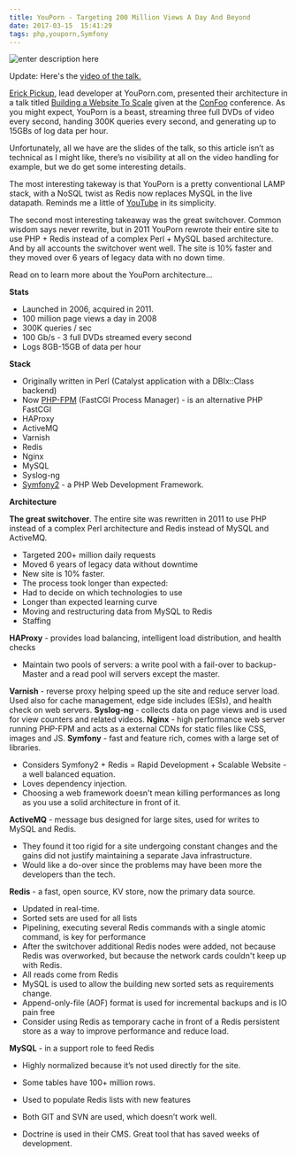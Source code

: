 ```yaml
---
title: YouPorn - Targeting 200 Million Views A Day And Beyond
date: 2017-03-15  15:41:29
tags: php,youporn,Symfony
---
```


![enter description here][1]

Update: Here's the [video of the talk.][2]

[Erick Pickup][3], lead developer at YouPorn.com, presented their architecture in a talk titled [Building a Website To Scale][4] given at the [ConFoo][5] conference.  As you might expect, YouPorn is a beast, streaming three full DVDs of video every second, handing 300K queries every second, and generating up to 15GBs of log data per hour.

Unfortunately, all we have are the slides of the talk, so this article isn’t as technical as I might like, there’s no visibility at all on the video handling for example, but we do get some interesting details.

The most interesting takeway is that YouPorn is a pretty conventional LAMP stack, with a NoSQL twist as Redis now replaces MySQL in the live datapath. Reminds me a little of [YouTube][6] in its simplicity. 

The second most interesting takeaway was the great switchover. Common wisdom says never rewrite, but in 2011 YouPorn rewrote their entire site to use PHP + Redis instead of a complex Perl + MySQL based architecture. And by all accounts the switchover went well. The site is 10% faster and they moved over 6 years of legacy data with no down time. 

Read on to learn more about the YouPorn architecture...

**Stats**

 - Launched in 2006, acquired in 2011.
- 100 million page views a day in 2008
- 300K queries / sec
- 100 Gb/s - 3 full  DVDs streamed every second
- Logs 8GB-15GB of data per hour

**Stack**

- Originally written in Perl (Catalyst application with a DBIx::Class backend)
- Now [PHP-FPM][7] (FastCGI Process Manager)  - is an alternative PHP FastCGI
- HAProxy
- ActiveMQ
- Varnish
- Redis
- Nginx
- MySQL
- Syslog-ng
- [Symfony2][8] - a PHP Web Development Framework.

**Architecture**

**The great switchover**. The entire site was rewritten in 2011 to use PHP instead of a complex Perl architecture and Redis instead of MySQL and ActiveMQ.
- Targeted 200+ million daily requests
- Moved  6 years of legacy data without downtime
- New site is 10% faster.
- The process took longer than expected:
- Had to decide on which technologies to use
- Longer than expected learning curve
- Moving and restructuring data from MySQL to Redis
- Staffing

**HAProxy** - provides load balancing, intelligent load distribution, and health checks
- Maintain two pools of servers: a write pool with a fail-over to backup-Master and a read pool will servers except the master.

**Varnish** - reverse proxy helping speed up the site and reduce server load. Used also for cache management, edge side includes (ESIs), and health check on web servers.
**Syslog-ng** - collects data on page views and is used for view counters and related videos.
**Nginx** - high performance web server running PHP-FPM and acts as a external CDNs for static files like CSS, images and JS.
**Symfony** - fast and feature rich, comes with a large set of libraries.
- Considers Symfony2 + Redis = Rapid Development + Scalable Website - a well balanced equation.
- Loves dependency injection.
- Choosing a web framework doesn't mean killing performances as long as you use a solid architecture in front of it.

**ActiveMQ** - message bus designed for large sites, used for writes to MySQL and Redis.
- They found it too rigid for a site undergoing constant changes and the gains did not justify maintaining a separate Java infrastructure.
- Would like a do-over since the problems may have been more the developers than the tech.

**Redis** - a fast, open source, KV store, now the primary data source.
- Updated in real-time.
- Sorted sets are used for all lists
- Pipelining,  executing several Redis commands with a single atomic command, is key for performance
- After the switchover additional Redis nodes were added, not because Redis was overworked, but because the network cards couldn't keep up with Redis.
- All reads come from Redis
- MySQL is used to allow the building new sorted sets as requirements change.
- Append-only-file (AOF) format is used for incremental backups and is IO pain free
- Consider using Redis as temporary cache in front of a Redis persistent store as a way to improve performance and reduce load.

**MySQL** - in a support role to feed Redis
- Highly normalized because it’s not used directly for the site.
- Some tables have 100+ million rows.
- Used to populate Redis lists with new features
- Both GIT and SVN are used, which doesn’t work well.
- Doctrine is used in their CMS. Great tool that has saved weeks of development.


  [1]: http://evandavis.org/wp-content/uploads/2013/05/YouPorn.jpg
  [2]: http://www.youtube.com/watch?v=RlkCdM_f3p4
  [3]: https://twitter.com/#!/EricPickupYP
  [4]: https://joind.in/6123
  [5]: http://confoo.ca/en
  [6]: http://highscalability.com/blog/2012/3/26/7-years-of-youtube-scalability-lessons-in-30-minutes.html
  [7]: http://php-fpm.org/
  [8]: http://symfony.com/